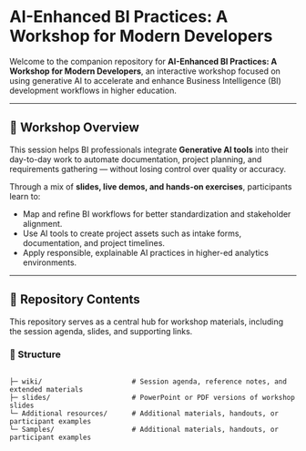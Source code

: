 # AI-Enhanced BI Practices: A Workshop for Modern Developers

Welcome to the companion repository for **AI-Enhanced BI Practices: A Workshop for Modern Developers**, an interactive workshop focused on using generative AI to accelerate and enhance Business Intelligence (BI) development workflows in higher education.

---

## 🎯 Workshop Overview

This session helps BI professionals integrate **Generative AI tools** into their day-to-day work to automate documentation, project planning, and requirements gathering — without losing control over quality or accuracy.

Through a mix of **slides, live demos, and hands-on exercises**, participants learn to:
- Map and refine BI workflows for better standardization and stakeholder alignment.  
- Use AI tools to create project assets such as intake forms, documentation, and project timelines.  
- Apply responsible, explainable AI practices in higher-ed analytics environments.  

---

## 🧭 Repository Contents

This repository serves as a central hub for workshop materials, including the session agenda, slides, and supporting links.

### 📂 Structure

```plaintext

├─ wiki/                      # Session agenda, reference notes, and extended materials
├─ slides/                    # PowerPoint or PDF versions of workshop slides
└─ Additional resources/      # Additional materials, handouts, or participant examples
└─ Samples/                   # Additional materials, handouts, or participant examples
